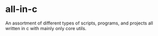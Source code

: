 # all-in-c

An assortment of different types of scripts, programs, and projects all written in c with mainly only core utils.
